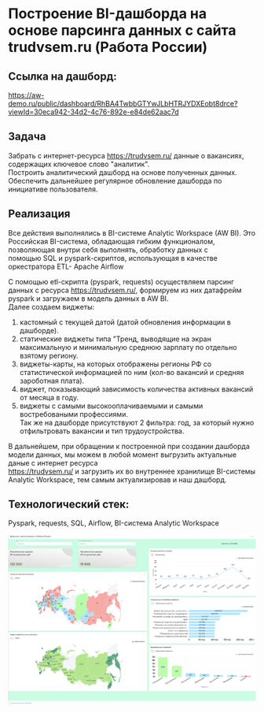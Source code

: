 # Построение BI-дашборда на основе парсинга данных с сайта trudvsem.ru (Работа России)

## Ссылка на дашборд:
https://aw-demo.ru/public/dashboard/RhBA4TwbbGTYwJLbHTRJYDXEobt8drce?viewId=30eca942-34d2-4c76-892e-e84de62aac7d


## Задача
Забрать с интернет-ресурса https://trudvsem.ru/ данные о вакансиях, содержащих ключевое слово "аналитик". <br>
Построить аналитический дашборд на основе полученных данных. <br>
Обеспечить дальнейшее  регулярное обновление дашборда по инициативе пользователя. <br>

## Реализация
Все действия выполнялись в  BI-системе Analytic Workspace (AW BI). Это Российская BI-система, обладающая гибким функционалом, позволяющая  внутри себя выполнять, обработку данных с <br>
помощью SQL и pyspark-скриптов, использующая в качестве оркестратора ETL- Apache Airflow <br>

С помощью etl-скрипта (pyspark, requests) осуществляем парсинг данных с ресурса https://trudvsem.ru/, формируем из них датафрейм pyspark и загружаем в модель данных в AW BI. <br>
Далее создаем виджеты:  <br>
1. кастомный с текущей датой (датой обновления информации в дашборде). <br>
2. статические виджеты типа "Тренд, выводящие на экран максимальную и минимальную среднюю зарплату по отдельно взятому региону. <br>
3. виджеты-карты, на которых отображены регионы РФ со статистической информацией по ним (кол-во вакансий и средняя зароботная плата). <br>
4. виджет, показывающий зависимость количества активных вакансий от месяца в году.  <br>
5. виджеты с самыми высокооплачиваемыми и самыми востребоваными профессиями.  <br>
Так же на дашборде присутствуют 2 фильтра: год, за который нужно отфильтровать вакансии и тип трудоустройства.  <br>

В дальнейшем, при обращении к построенной при создании дашборда модели данных, мы можем в любой момент выгрузить актуальные даные с интернет ресурса <br>
https://trudvsem.ru/  и загрузить их во внутреннее хранилище BI-системы Analytic Workspace, тем самым актуализировав и наш дашборд.   <br>

## Технологический стек: <br>
Pyspark, requests, SQL, Airflow, BI-система Analytic Workspace <br>

![скриншот дашборда datalens](Vac_dashb.png)
